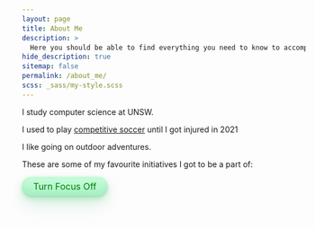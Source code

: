 ```yaml
---
layout: page
title: About Me
description: >
  Here you should be able to find everything you need to know to accomplish the most common tasks when blogging with Hydejack.
hide_description: true
sitemap: false
permalink: /about_me/
scss: _sass/my-style.scss
---
```

<link rel="stylesheet" href="{{ 'assets/img/css/img.css' | relative_url }}">
<link rel="stylesheet" href="{{ 'stylesheet/textstyle.css' | relative_url }}">
<script src="https://cdnjs.cloudflare.com/ajax/libs/jquery/3.7.1/jquery.min.js"></script>

I study computer science at UNSW.

I used to play [competitive soccer](https://websites.mygameday.app/team_info.cgi?action=PSTATS&pID=197536283&client=1-10179-150739-399133-20390196&ocompID=399133) until I got injured in 2021

I like going on outdoor adventures.

These are some of my favourite initiatives I got to be a part of:

<div class="button-container">
  <button id="toggleButton" class="button-33">Turn Focus Off</button>
</div>
<br>

<div class="image-description-container animated-text">
  <div>  
    <img src="../assets/img/cse_camp.jpg" alt="CSE Camp" class="about_me_img">
  </div>
  <div class="description-container"> 
    <p class="description purples">CSEsoc First Year Camp Leader</p>
  </div>
</div>
<div class="image-description-container animated-text">
  <div class="description-container"> 
    <p class="description">Yellow Shirts O-Week Volunteer</p>
  </div>
  <div>  
    <img src="../assets/img/YS_photo.jpg" alt="Yellow Shirts" class="about_me_img">
  </div>
</div>

<div class="image-description-container animated-text">
  <div>  
    <img src="../assets/img/adsoc.JPG" alt="ADSOC" class="about_me_img">
  </div>
  <div class="description-container"> 
    <p class="description">Adventure Society Marketing Director</p>
  </div>
</div>

<div class="image-description-container animated-text">
  <div class="description-container"> 
    <p class="description">Street Team Senior</p>
  </div>
  <div>  
    <img src="../assets/img/ST_edited.jpg" alt="Street Term" class="about_me_img">
  </div>
</div>

<style>
.animated-text {
  opacity: 0;
  transition: opacity 0.1s ease-in;
  text-align: center; /* Center the text */
  font-size: 24px;
}

.animated-text.visible {
  opacity: 1;
}

.image-description-container {
  display: flex;
  align-items: center;
  margin-bottom: 20px;
  justify-content: space-between;
}

.image-description-container img {
  max-width: 45vw;
  margin: 1vw;
}

.description-container {
  width: 20vw;
  flex: 1;
  display: flex;
  align-items: center;
}

.description {
  font-size: 1rem;
  margin-right: 0;
}

/* CSS */
.button-33 {
  background-color: #c2fbd7;
  border-radius: 100px;
  box-shadow: rgba(44, 187, 99, .2) 0 -25px 18px -14px inset,rgba(44, 187, 99, .15) 0 1px 2px,rgba(44, 187, 99, .15) 0 2px 4px,rgba(44, 187, 99, .15) 0 4px 8px,rgba(44, 187, 99, .15) 0 8px 16px,rgba(44, 187, 99, .15) 0 16px 32px;
  color: green;
  cursor: pointer;
  display: inline-block;
  font-family: CerebriSans-Regular,-apple-system,system-ui,Roboto,sans-serif;
  padding: 7px 20px;
  text-align: center;
  text-decoration: none;
  transition: all 250ms;
  border: 0;
  font-size: 16px;
  user-select: none;
  -webkit-user-select: none;
  touch-action: manipulation;
}

.button-33:hover {
  box-shadow: rgba(44,187,99,.35) 0 -25px 18px -14px inset,rgba(44,187,99,.25) 0 1px 2px,rgba(44,187,99,.25) 0 2px 4px,rgba(44,187,99,.25) 0 4px 8px,rgba(44,187,99,.25) 0 8px 16px,rgba(44,187,99,.25) 0 16px 32px;
  transform: scale(1.05) rotate(-1deg);
}
</style>

<script>
  $(document).ready(function() {
    var fadeEnabled = true;
    console.log("jQuery is loaded and ready");

    function applyFading() {
      var windowHeight = $(window).height();
      var windowCenter = $(window).scrollTop() + (windowHeight / 2);

      $(".animated-text").each(function() {
        var $this = $(this);
        var elementTop = $this.offset().top;
        var elementHeight = $this.outerHeight();
        var elementCenter = elementTop + (elementHeight / 2);

        var distanceToCenter = Math.abs(windowCenter - elementCenter);
        var maxDistance = windowHeight / 2;

        var opacity = 1 - (distanceToCenter / maxDistance);
        opacity = Math.max(0, Math.min(1, opacity));

        $this.css("opacity", opacity);
      });
    }

    function updateButtonText() {
      if (fadeEnabled) {
        $('#toggleButton').text('Turn Focus Off');
      } else {
        $('#toggleButton').text('Turn Focus On');
      }
    }

    $(window).on('scroll resize', function() {
      if (fadeEnabled) {
        applyFading();
      }
    });

    $('#toggleButton').click(function() {
      fadeEnabled = !fadeEnabled;
      if (!fadeEnabled) {
        $('.animated-text').css('opacity', 1);
      } else {
        applyFading();
      }
      updateButtonText();
    });

    applyFading(); // Initial check
    updateButtonText(); // Initial button text
  });
</script>

[install]: install.md
[upgrade]: upgrade.md
[config]: config.md
[basics]: basics.md
[writing]: writing.md
[scripts]: scripts.md
[build]: build.md
[advanced]: advanced.md
[LICENSE]: ../LICENSE.md
[NOTICE]: ../NOTICE.md
[CHANGELOG]: ../CHANGELOG.md

